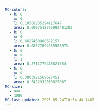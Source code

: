 ```yaml
---
MC-colors:
  - h: 0
    s: 0
    l: 0.10588235294117647
    area: 0.0007518796992481203
  - h: 0
    s: 0
    l: 0.6627450980392157
    area: 0.08577694235588973
  - h: 0
    s: 0
    l: 1
    area: 0.3711779448621554
  - h: 0
    s: 0
    l: 0.3803921568627451
    area: 0.5422932330827067
MC-size:
  - 884
  - 1080
MC-last-updated: 2025-05-24T10:54:40.146Z
---
```

